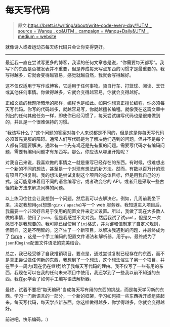 # 每天写代码

> 原文:[https://brett.is/writing/about/write-code-every-day/?UTM _ source = Wanqu . co&UTM _ campaign = Wanqu+Daily&UTM _ medium = website](https://brett.is/writing/about/write-code-every-day/?utm_source=wanqu.co&utm_campaign=Wanqu+Daily&utm_medium=website)



就像诗人或者运动员每天练代码只会让你变得更好。

* * *

最近我一直在尝试写更多的博客，我读的任何文章总是说，“你需要每天都写”。我写下的东西是否被发表并不重要，但是养成每天写点东西的习惯才是最重要的。我写得越多，它就会变得越容易，感觉就越自然，我就会写得越好。

这不仅仅适用于写作或博客，它适用于任何事物。骑自行车、打篮球、阅读、烹饪或其他任何事情。你做得越多，它就会变得越容易，你就会变得越好。

正如文章的标题所暗示的那样，编程也是如此。如果你想真正擅长编程，你必须每天写代码。你写的代码越多，就越容易写，你就越擅长编程。就像我在这篇文章中列出的任何其他任务一样，即使你已经习惯了，每天尝试编写代码也是很难做到的，并且是一个很难保持的习惯。

“我该写什么？”这个问题的答案对每个人来说都是不同的，但是这是你每天写代码必须首先克服的障碍。通常人们写代码是为了解决他们遇到的问题，但并不是每个人都有问题要解决。通常有一个先有鸡还是先有蛋的问题。需要写代码才有编码问题，需要有编码问题才有东西写。那么，你应该从哪里开始呢？

对我自己来说，我喜欢做的事情之一就是重写已经存在的东西。有时候，很难想出一个新的不同的想法，甚至是一个对现有想法的新方法。然而，有数以百万计的现有项目可供复制。我的想法是尝试复制这个项目的总体目标，但是用我自己的方式。这可能意味着用不同的语言编写它，或者改变它的 API，或者只是采取一些古怪的新方法来解决同样的问题。

以上练习往往会让我想到一个问题，然后我可以去解决它。例如，几周前我坐下来，决定我想用`go`(想想`nginx` / `apache`)写一个 web 服务器。我知道进入项目后，我需要一个非常好且易于使用的配置文件来定义设置。所以，我做了现在大多数人做的事情，使用了`json`，但是我感觉不太对劲。然后我试了试`yaml`，但是又一次感觉不是我想要的。我可能已经使用了`ini`格式，并为键和值制定了自定义规则，但同样，这是不明智的。这产生了一个新项目，以解决我遇到的问题，并最终成为了 [forge](https://github.com/brettlangdon/forge) ，这是一个手工编码的配置文件语法和解析器，用于`go`，最终成为了`json`和`nginx`配置文件语法的完美结合。

总之，我已经受够了自我推销项目。要点是，通过尝试复制已经存在的东西，而不是真正尝试做任何新的东西，我想到了一个想法，这个想法催生了另一个项目，并在至少一周内(现在仍在继续)给了我每天写代码的理由。我不仅写了一些有用的东西，我现在可以在我的任何未来项目中使用，我还学到了一些我以前不知道的东西。我在`go`学会了如何手工编写语法解析器。

最终，试着不要把“每天编码”当成每天写有用的东西的挑战，而是每天学习新的东西。学习一门新语言的一部分，一个新的框架，学习如何把一些东西拆开或组装起来。每天写代码，每天学点新东西。你这样做得越多，你学得越多，你就会变得越好。

前进吧，快乐编码。:)

